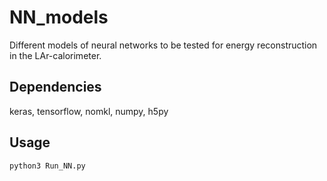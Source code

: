# NN_models

Different models of neural networks to be tested for energy reconstruction in the LAr-calorimeter.

## Dependencies

keras, tensorflow, nomkl, numpy, h5py

## Usage 
`python3 Run_NN.py`
